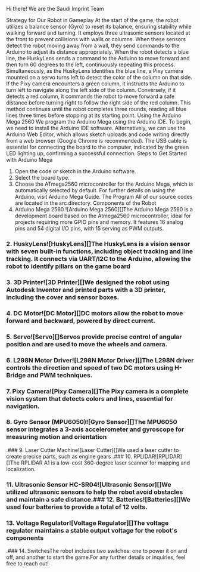Hi there! We are the Saudi Imprint Team

Strategy for Our Robot in Gameplay
At the start of the game, the robot utilizes a balance sensor (Gyro) to reset its balance, ensuring stability while walking forward and turning. It employs three ultrasonic sensors located at the front to prevent collisions with walls or columns. When these sensors detect the robot moving away from a wall, they send commands to the Arduino to adjust its distance appropriately.
When the robot detects a blue line, the HuskyLens sends a command to the Arduino to move forward and then turn 60 degrees to the left, continuously repeating this process. Simultaneously, as the HuskyLens identifies the blue line, a Pixy camera mounted on a servo turns left to detect the color of the column on that side.
If the Pixy camera encounters a green column, it instructs the Arduino to turn left to navigate along the left side of the column. Conversely, if it detects a red column, it commands the robot to move forward a safe distance before turning right to follow the right side of the red column. This method continues until the robot completes three rounds, reading all blue lines three times before stopping at its starting point.
Using the Arduino Mega 2560
We program the Arduino Mega using the Arduino IDE. To begin, we need to install the Arduino IDE software. Alternatively, we can use the Arduino Web Editor, which allows sketch uploads and code writing directly from a web browser (Google Chrome is recommended).
The USB cable is essential for connecting the board to the computer, indicated by the green LED lighting up, confirming a successful connection.
Steps to Get Started with Arduino Mega
1.	Open the code or sketch in the Arduino software.
2.	Select the board type.
3.	Choose the ATmega2560 microcontroller for the Arduino Mega, which is automatically selected by default.
For further details on using the Arduino, visit Arduino Mega Guide.
The Program
All of our source codes are located in the src directory.
Components of the Robot
1. Arduino Mega 2560
![Arduino Mega 2560][]The Arduino Mega 2560 is a development board based on the Atmega2560 microcontroller, ideal for projects requiring more GPIO pins and memory. It features 16 analog pins and 54 digital I/O pins, with 15 serving as PWM outputs.
### 2. HuskyLens![HuskyLens][]The HuskyLens is a vision sensor with seven built-in functions, including object tracking and line tracking. It connects via UART/I2C to the Arduino, allowing the robot to identify pillars on the game board 
### 3. 3D Printer![3D Printer][]We designed the robot using Autodesk Inventor and printed parts with a 3D printer, including the cover and sensor boxes.
### 4. DC Motor![DC Motor][]DC motors allow the robot to move forward and backward, powered by direct current.
### 5. Servo![Servo][]Servos provide precise control of angular position and are used to move the wheels and camera.
### 6. L298N Motor Driver![L298N Motor Driver][]The L298N driver controls the direction and speed of two DC motors using H-Bridge and PWM techniques.
### 7. Pixy Camera![Pixy Camera][]The Pixy camera is a complete vision system that detects colors and lines, essential for navigation.
### 8. Gyro Sensor (MPU6050)![Gyro Sensor][]The MPU6050 sensor integrates a 3-axis accelerometer and gyroscope for measuring motion and orientation
.### 9. Laser Cutter Machine![Laser Cutter][]We used a laser cutter to create precise parts, such as engine gears
.### 10. RPLIDAR![RPLIDAR][]The RPLIDAR A1 is a low-cost 360-degree laser scanner for mapping and localization.
### 11. Ultrasonic Sensor HC-SR04![Ultrasonic Sensor][]We utilized ultrasonic sensors to help the robot avoid obstacles and maintain a safe distance.### 12. Batteries![Batteries][]We used four batteries to provide a total of 12 volts.
### 13. Voltage Regulator![Voltage Regulator][]The voltage regulator maintains a stable output voltage for the robot's components
.### 14. SwitchesThe robot includes two switches: one to power it on and off, and another to start the game.For any further details or inquiries, feel free to reach out!

